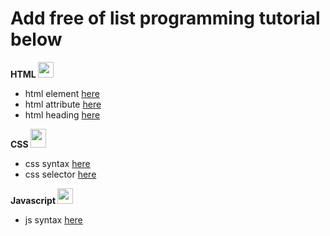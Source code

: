 # Add free of list programming tutorial below

**HTML <img src="https://www.w3.org/html/logo/badge/html5-badge-h-solo.png" width="25" height="25" />**
- html element [here](https://www.w3schools.com/html/html_elements.asp)
- html attribute [here](https://www.w3schools.com/html/html_attributes.asp)
- html heading [here](https://www.w3schools.com/html/html_headings.asp)

**CSS <img src="https://upload.wikimedia.org/wikipedia/commons/thumb/d/d5/CSS3_logo_and_wordmark.svg/1200px-CSS3_logo_and_wordmark.svg.png" width="25" height="30" />**
- css syntax [here](https://www.w3schools.com/css/css_syntax.asp)
- css selector [here](https://www.w3schools.com/css/css_selectors.asp)

**Javascript <img src="https://i0.wp.com/theicom.org/wp-content/uploads/2016/03/js-logo.png" width="25" height="25"/>**
- js syntax [here](https://www.w3schools.com/js/js_syntax.asp)
